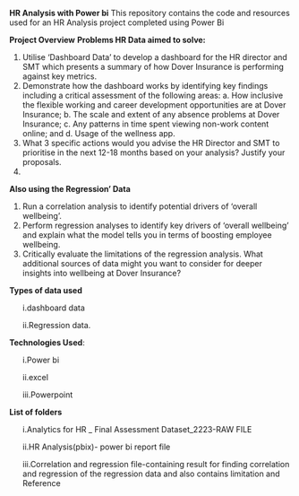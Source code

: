 **HR Analysis with Power bi**
This repository contains the code and resources used for an HR Analysis project completed using Power Bi

   **Project Overview**
**Problems HR Data aimed to solve:**
1.	Utilise ‘Dashboard Data’ to develop a dashboard for the HR director and SMT which presents a summary of how Dover Insurance is performing against key metrics.
2.	Demonstrate how the dashboard works by identifying key findings including a critical assessment of the following areas:
a.	How inclusive the flexible working and career development opportunities are at Dover Insurance; 
b.	The scale and extent of any absence problems at Dover Insurance;
c.	Any patterns in time spent viewing non-work content online; and
d.	Usage of the wellness app.
3.	What 3 specific actions would you advise the HR Director and SMT to prioritise in the next 12-18 months based on your analysis? Justify your proposals.
4.	
**Also using the Regression’ Data**

1.	Run a correlation analysis to identify potential drivers of ‘overall wellbeing’. 
2.	Perform regression analyses to identify key drivers of ‘overall wellbeing’ and explain what the model tells you in terms of boosting employee wellbeing. 
3.	Critically evaluate the limitations of the regression analysis. What additional sources of data might you want to consider for deeper insights into wellbeing at Dover Insurance?

   
  **Types of data used** 
<ul>i.dashboard data</ul>
<ul>ii.Regression data.</ul>

  **Technologies Used**:
<ul>i.Power bi</ul>
<ul>ii.excel</ul>
<ul>iii.Powerpoint</ul>

  **List of folders**
<ul>i.Analytics for HR _ Final Assessment Dataset_2223-RAW FILE</ul>
<ul>ii.HR Analysis(pbix)- power bi report file</ul>
<ul>iii.Correlation and regression file-containing result for finding correlation and regression of the regression data and also contains limitation and Reference</ul>
